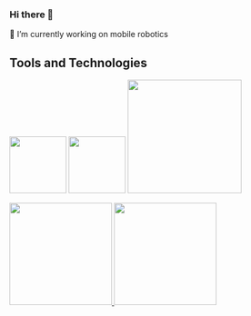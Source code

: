 ### Hi there 👋
🔭 I’m currently working on mobile robotics
<!--
**alanexplorer/alanexplorer** is a ✨ _special_ ✨ repository because its `README.md` (this file) appears on your GitHub profile.

Here are some ideas to get you started:

- 🔭 I’m currently working on ...
- 🌱 I’m currently learning ...
- 👯 I’m looking to collaborate on ...
- 🤔 I’m looking for help with ...
- 💬 Ask me about ...
- 📫 How to reach me: ...
- 😄 Pronouns: ...
- ⚡ Fun fact: ...
-->
## Tools and Technologies

<img src="https://cdn.jsdelivr.net/gh/devicons/devicon/icons/cplusplus/cplusplus-original.svg" width="100" height="100"/> <img src="https://cdn.jsdelivr.net/gh/devicons/devicon/icons/python/python-original.svg" width="100" height="100"/> <img src="https://upload.wikimedia.org/wikipedia/commons/b/bb/Ros_logo.svg" width="200" height="200"/>




<div>
<a href="https://github.com/alanexplorer">
<img loading="lazy" height="180em" src="https://github-readme-stats.vercel.app/api/top-langs/?username=alanexplorer&layout=compact&langs_count=7&theme=dracula"/>
<img loading="lazy" height="180em" src="https://github-readme-stats.vercel.app/api?username=alanexplorer&show_icons=true&theme=dracula&include_all_commits=true&count_private=true"/>
</div>

